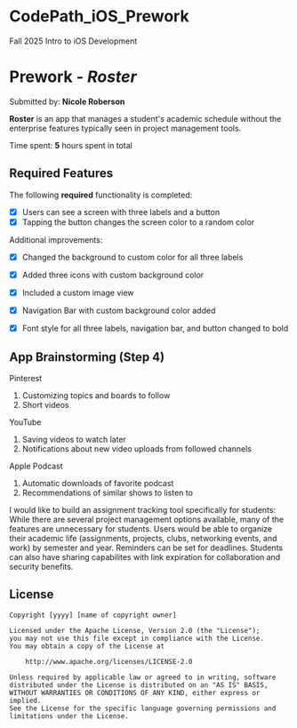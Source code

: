 # CodePath_iOS_Prework
Fall 2025 Intro to iOS Development


# Prework - *Roster*

Submitted by: **Nicole Roberson**

**Roster** is an app that manages a student's academic schedule without the enterprise features typically seen in project management tools.

Time spent: **5** hours spent in total

## Required Features

The following **required** functionality is completed:

- [x] Users can see a screen with three labels and a button
- [x] Tapping the button changes the screen color to a random color

Additional improvements:
- [x] Changed the background  to custom color for all three labels
- [x] Added three icons with custom background color
- [x] Included a custom image view
- [x] Navigation Bar with custom background color added
- [x] Font style for all three labels, navigation bar, and button changed to bold
 

## App Brainstorming (Step 4)

Pinterest
1. Customizing topics and boards to follow
2. Short videos

YouTube
1. Saving videos to watch later
2. Notifications about new video uploads from followed channels

Apple Podcast
1. Automatic downloads of favorite podcast
2. Recommendations of similar shows to listen to

I would like to build an assignment tracking tool specifically for students: While there are several project management options available, many of the features are unnecessary for students. Users would be able to organize their academic life (assignments, projects, clubs, networking events, and work) by semester and year. Reminders can be set for deadlines. Students can also have sharing capabilites with link expiration for collaboration and security benefits.

## License

    Copyright [yyyy] [name of copyright owner]

    Licensed under the Apache License, Version 2.0 (the "License");
    you may not use this file except in compliance with the License.
    You may obtain a copy of the License at

        http://www.apache.org/licenses/LICENSE-2.0

    Unless required by applicable law or agreed to in writing, software
    distributed under the License is distributed on an "AS IS" BASIS,
    WITHOUT WARRANTIES OR CONDITIONS OF ANY KIND, either express or implied.
    See the License for the specific language governing permissions and
    limitations under the License.
